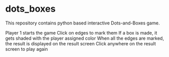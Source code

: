 # dots_boxes

This repository contains python based interactive Dots-and-Boxes game.

Player 1 starts the game
Click on edges to mark them
If a box is made, it gets shaded with the player assigned color
When all the edges are marked, the result is displayed on the result screen
Click anywhere on the result screen to play again
